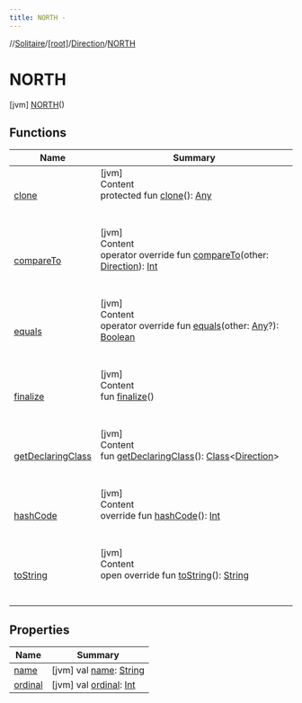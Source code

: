 ```yaml
---
title: NORTH -
---
```

//[Solitaire](../../../index.md)/[[root]](../../index.md)/[Direction](../index.md)/[NORTH](index.md)



# NORTH  
 [jvm] [NORTH](index.md)()  
   


## Functions  
  
|  Name|  Summary| 
|---|---|
| <a name="kotlin/Enum/clone/#/PointingToDeclaration/"></a>[clone](../../-peg-type/-b-o-u-n-d-a-r-y/index.md#%5Bkotlin%2FEnum%2Fclone%2F%23%2FPointingToDeclaration%2F%5D%2FFunctions%2F-284828083)| <a name="kotlin/Enum/clone/#/PointingToDeclaration/"></a>[jvm]  <br>Content  <br>protected fun [clone](../../-peg-type/-b-o-u-n-d-a-r-y/index.md#%5Bkotlin%2FEnum%2Fclone%2F%23%2FPointingToDeclaration%2F%5D%2FFunctions%2F-284828083)(): [Any](https://kotlinlang.org/api/latest/jvm/stdlib/kotlin/-any/index.html)  <br><br><br>
| <a name="kotlin/Enum/compareTo/#Direction/PointingToDeclaration/"></a>[compareTo](../-e-a-s-t/index.md#%5Bkotlin%2FEnum%2FcompareTo%2F%23Direction%2FPointingToDeclaration%2F%5D%2FFunctions%2F-284828083)| <a name="kotlin/Enum/compareTo/#Direction/PointingToDeclaration/"></a>[jvm]  <br>Content  <br>operator override fun [compareTo](../-e-a-s-t/index.md#%5Bkotlin%2FEnum%2FcompareTo%2F%23Direction%2FPointingToDeclaration%2F%5D%2FFunctions%2F-284828083)(other: [Direction](../index.md)): [Int](https://kotlinlang.org/api/latest/jvm/stdlib/kotlin/-int/index.html)  <br><br><br>
| <a name="kotlin/Enum/equals/#kotlin.Any?/PointingToDeclaration/"></a>[equals](../../-peg-type/-b-o-u-n-d-a-r-y/index.md#%5Bkotlin%2FEnum%2Fequals%2F%23kotlin.Any%3F%2FPointingToDeclaration%2F%5D%2FFunctions%2F-284828083)| <a name="kotlin/Enum/equals/#kotlin.Any?/PointingToDeclaration/"></a>[jvm]  <br>Content  <br>operator override fun [equals](../../-peg-type/-b-o-u-n-d-a-r-y/index.md#%5Bkotlin%2FEnum%2Fequals%2F%23kotlin.Any%3F%2FPointingToDeclaration%2F%5D%2FFunctions%2F-284828083)(other: [Any](https://kotlinlang.org/api/latest/jvm/stdlib/kotlin/-any/index.html)?): [Boolean](https://kotlinlang.org/api/latest/jvm/stdlib/kotlin/-boolean/index.html)  <br><br><br>
| <a name="kotlin/Enum/finalize/#/PointingToDeclaration/"></a>[finalize](../../-peg-type/-b-o-u-n-d-a-r-y/index.md#%5Bkotlin%2FEnum%2Ffinalize%2F%23%2FPointingToDeclaration%2F%5D%2FFunctions%2F-284828083)| <a name="kotlin/Enum/finalize/#/PointingToDeclaration/"></a>[jvm]  <br>Content  <br>fun [finalize](../../-peg-type/-b-o-u-n-d-a-r-y/index.md#%5Bkotlin%2FEnum%2Ffinalize%2F%23%2FPointingToDeclaration%2F%5D%2FFunctions%2F-284828083)()  <br><br><br>
| <a name="kotlin/Enum/getDeclaringClass/#/PointingToDeclaration/"></a>[getDeclaringClass](../../-peg-type/-b-o-u-n-d-a-r-y/index.md#%5Bkotlin%2FEnum%2FgetDeclaringClass%2F%23%2FPointingToDeclaration%2F%5D%2FFunctions%2F-284828083)| <a name="kotlin/Enum/getDeclaringClass/#/PointingToDeclaration/"></a>[jvm]  <br>Content  <br>fun [getDeclaringClass](../../-peg-type/-b-o-u-n-d-a-r-y/index.md#%5Bkotlin%2FEnum%2FgetDeclaringClass%2F%23%2FPointingToDeclaration%2F%5D%2FFunctions%2F-284828083)(): [Class](https://docs.oracle.com/javase/8/docs/api/java/lang/Class.html)<[Direction](../index.md)>  <br><br><br>
| <a name="kotlin/Enum/hashCode/#/PointingToDeclaration/"></a>[hashCode](../../-peg-type/-b-o-u-n-d-a-r-y/index.md#%5Bkotlin%2FEnum%2FhashCode%2F%23%2FPointingToDeclaration%2F%5D%2FFunctions%2F-284828083)| <a name="kotlin/Enum/hashCode/#/PointingToDeclaration/"></a>[jvm]  <br>Content  <br>override fun [hashCode](../../-peg-type/-b-o-u-n-d-a-r-y/index.md#%5Bkotlin%2FEnum%2FhashCode%2F%23%2FPointingToDeclaration%2F%5D%2FFunctions%2F-284828083)(): [Int](https://kotlinlang.org/api/latest/jvm/stdlib/kotlin/-int/index.html)  <br><br><br>
| <a name="kotlin/Enum/toString/#/PointingToDeclaration/"></a>[toString](../../-peg-type/-b-o-u-n-d-a-r-y/index.md#%5Bkotlin%2FEnum%2FtoString%2F%23%2FPointingToDeclaration%2F%5D%2FFunctions%2F-284828083)| <a name="kotlin/Enum/toString/#/PointingToDeclaration/"></a>[jvm]  <br>Content  <br>open override fun [toString](../../-peg-type/-b-o-u-n-d-a-r-y/index.md#%5Bkotlin%2FEnum%2FtoString%2F%23%2FPointingToDeclaration%2F%5D%2FFunctions%2F-284828083)(): [String](https://kotlinlang.org/api/latest/jvm/stdlib/kotlin/-string/index.html)  <br><br><br>


## Properties  
  
|  Name|  Summary| 
|---|---|
| <a name="/Direction.NORTH/name/#/PointingToDeclaration/"></a>[name](name.md)| <a name="/Direction.NORTH/name/#/PointingToDeclaration/"></a> [jvm] val [name](name.md): [String](https://kotlinlang.org/api/latest/jvm/stdlib/kotlin/-string/index.html)   <br>
| <a name="/Direction.NORTH/ordinal/#/PointingToDeclaration/"></a>[ordinal](ordinal.md)| <a name="/Direction.NORTH/ordinal/#/PointingToDeclaration/"></a> [jvm] val [ordinal](ordinal.md): [Int](https://kotlinlang.org/api/latest/jvm/stdlib/kotlin/-int/index.html)   <br>

